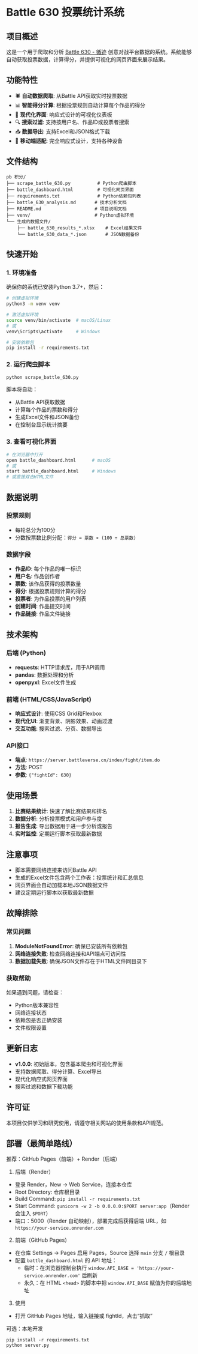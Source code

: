 # Battle 630 投票统计系统

## 项目概述

这是一个用于爬取和分析 [Battle 630 - 循迹](https://www.battleverse.cn/battle/630) 创意对战平台数据的系统。系统能够自动获取投票数据，计算得分，并提供可视化的网页界面来展示结果。

## 功能特性

- 🕷️ **自动数据爬取**: 从Battle API获取实时投票数据
- 📊 **智能得分计算**: 根据投票规则自动计算每个作品的得分
- 🎨 **现代化界面**: 响应式设计的可视化仪表板
- 🔍 **搜索过滤**: 支持按用户名、作品ID或投票者搜索
- 📥 **数据导出**: 支持Excel和JSON格式下载
- 📱 **移动端适配**: 完全响应式设计，支持各种设备

## 文件结构

```
pb 积分/
├── scrape_battle_630.py          # Python爬虫脚本
├── battle_dashboard.html         # 可视化网页界面
├── requirements.txt              # Python依赖包列表
├── battle_630_analysis.md       # 技术分析文档
├── README.md                    # 项目说明文档
├── venv/                        # Python虚拟环境
└── 生成的数据文件/
    ├── battle_630_results_*.xlsx    # Excel结果文件
    └── battle_630_data_*.json       # JSON数据备份
```

## 快速开始

### 1. 环境准备

确保你的系统已安装Python 3.7+，然后：

```bash
# 创建虚拟环境
python3 -m venv venv

# 激活虚拟环境
source venv/bin/activate  # macOS/Linux
# 或
venv\Scripts\activate     # Windows

# 安装依赖包
pip install -r requirements.txt
```

### 2. 运行爬虫脚本

```bash
python scrape_battle_630.py
```

脚本将自动：
- 从Battle API获取数据
- 计算每个作品的票数和得分
- 生成Excel文件和JSON备份
- 在控制台显示统计摘要

### 3. 查看可视化界面

```bash
# 在浏览器中打开
open battle_dashboard.html      # macOS
# 或
start battle_dashboard.html     # Windows
# 或直接双击HTML文件
```

## 数据说明

### 投票规则
- 每轮总分为100分
- 分数按票数比例分配：`得分 = 票数 × (100 ÷ 总票数)`

### 数据字段
- **作品ID**: 每个作品的唯一标识
- **用户名**: 作品创作者
- **票数**: 该作品获得的投票数量
- **得分**: 根据投票规则计算的得分
- **投票者**: 为作品投票的用户列表
- **创建时间**: 作品提交时间
- **作品链接**: 作品文件链接

## 技术架构

### 后端 (Python)
- **requests**: HTTP请求库，用于API调用
- **pandas**: 数据处理和分析
- **openpyxl**: Excel文件生成

### 前端 (HTML/CSS/JavaScript)
- **响应式设计**: 使用CSS Grid和Flexbox
- **现代化UI**: 渐变背景、阴影效果、动画过渡
- **交互功能**: 搜索过滤、分页、数据导出

### API接口
- **端点**: `https://server.battleverse.cn/index/fight/item.do`
- **方法**: POST
- **参数**: `{"fightId": 630}`

## 使用场景

1. **比赛结果统计**: 快速了解比赛结果和排名
2. **数据分析**: 分析投票模式和用户参与度
3. **报告生成**: 导出数据用于进一步分析或报告
4. **实时监控**: 定期运行脚本获取最新数据

## 注意事项

- 脚本需要网络连接来访问Battle API
- 生成的Excel文件包含两个工作表：投票统计和汇总信息
- 网页界面会自动加载本地JSON数据文件
- 建议定期运行脚本以获取最新数据

## 故障排除

### 常见问题

1. **ModuleNotFoundError**: 确保已安装所有依赖包
2. **网络连接失败**: 检查网络连接和API端点可访问性
3. **数据加载失败**: 确保JSON文件存在于HTML文件同目录下

### 获取帮助

如果遇到问题，请检查：
- Python版本兼容性
- 网络连接状态
- 依赖包是否正确安装
- 文件权限设置

## 更新日志

- **v1.0.0**: 初始版本，包含基本爬虫和可视化界面
- 支持数据爬取、得分计算、Excel导出
- 现代化响应式网页界面
- 搜索过滤和数据下载功能

## 许可证

本项目仅供学习和研究使用，请遵守相关网站的使用条款和API规范。 

## 部署（最简单路线）

推荐：GitHub Pages（前端）+ Render（后端）

1) 后端（Render）
- 登录 Render，New → Web Service，连接本仓库
- Root Directory: 仓库根目录
- Build Command: `pip install -r requirements.txt`
- Start Command: `gunicorn -w 2 -b 0.0.0.0:$PORT server:app`（Render 会注入 `$PORT`）
- 端口：5000（Render 自动映射），部署完成后获得后端 URL，如 `https://your-service.onrender.com`

2) 前端（GitHub Pages）
- 在仓库 Settings → Pages 启用 Pages，Source 选择 `main` 分支 `/` 根目录
- 配置 `battle_dashboard.html` 的 API 地址：
  - 临时：在浏览器控制台执行 `window.API_BASE = 'https://your-service.onrender.com'` 后刷新
  - 永久：在 HTML `<head>` 的脚本中把 `window.API_BASE` 赋值为你的后端地址

3) 使用
- 打开 GitHub Pages 地址，输入链接或 fightId，点击“抓取”

可选：本地开发
```
pip install -r requirements.txt
python server.py
```